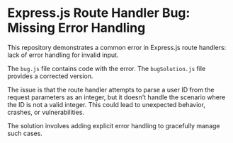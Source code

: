 # Express.js Route Handler Bug: Missing Error Handling

This repository demonstrates a common error in Express.js route handlers: lack of error handling for invalid input.

The `bug.js` file contains code with the error.  The `bugSolution.js` file provides a corrected version.

The issue is that the route handler attempts to parse a user ID from the request parameters as an integer, but it doesn't handle the scenario where the ID is not a valid integer. This could lead to unexpected behavior, crashes, or vulnerabilities.

The solution involves adding explicit error handling to gracefully manage such cases.